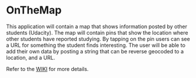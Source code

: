 # OnTheMap
This application will contain a map that shows information posted by other students (Udacity). 
The map will contain pins that show the location where other students have reported studying. 
By tapping on the pin users can see a URL for something the student finds interesting. 
The user will be able to add their own data by posting a string that can be reverse geocoded to a location, and a URL.

Refer to the [WIKI](../../wiki) for more details.
